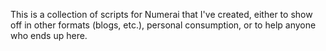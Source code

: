 This is a collection of scripts for Numerai that I've created, either to show off in other formats (blogs, etc.), personal consumption, or to help anyone who ends up here.